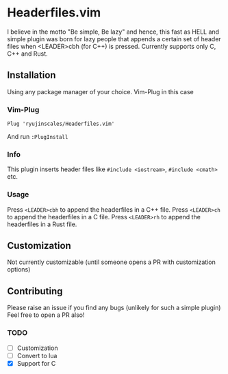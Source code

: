 # Headerfiles.vim
I believe in the motto "Be simple, Be lazy" and hence, this fast as HELL and simple plugin was born for lazy people that appends a certain set of header files when &lt;LEADER>cbh (for C++) is pressed. Currently supports only C, C++ and Rust.

## Installation
Using any package manager of your choice. Vim-Plug in this case
### Vim-Plug
```vim
Plug 'ryujinscales/Headerfiles.vim'
```
And run `:PlugInstall`

### Info
This plugin inserts header files like `#include <iostream>`, `#include <cmath>` etc.

### Usage
Press `<LEADER>cbh` to append the headerfiles in a C++ file.
Press `<LEADER>ch` to append the headerfiles in a C file.
Press `<LEADER>rh` to append the headerfiles in a Rust file.

## Customization
Not currently customizable (until someone opens a PR with customization options)

## Contributing
Please raise an issue if you find any bugs (unlikely for such a simple plugin)
Feel free to open a PR also!

### TODO
- [ ] Customization
- [ ] Convert to lua
- [x] Support for C
